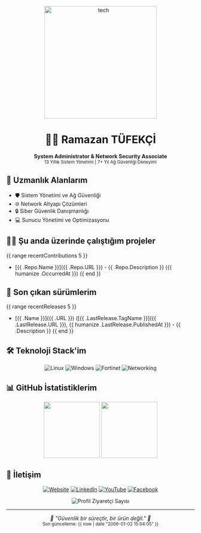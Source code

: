 <div align="center">
  <img src="https://media.giphy.com/media/v1.Y2lkPTc5MGI3NjExcDJ1OWMwNmR2MWh1OXFlZnUyNWxieDdzNWNxbW5uMWt0OG1jbDN3dCZlcD12MV9pbnRlcm5hbF9naWZfYnlfaWQmY3Q9Zw/qgQUggAC3Pfv687qPC/giphy.gif" width="300" alt="tech"/>
  
  # 👨‍💻 Ramazan TÜFEKÇİ
  
  <p align="center">
    <strong>System Administrator & Network Security Associate</strong>
    <br>
    <small>13 Yıllık Sistem Yönetimi | 7+ Yıl Ağ Güvenliği Deneyimi</small>
  </p>
</div>

## 🚀 Uzmanlık Alanlarım

- 🛡️ Sistem Yönetimi ve Ağ Güvenliği
- 🌐 Network Altyapı Çözümleri
- 🔒 Siber Güvenlik Danışmanlığı
- 💻 Sunucu Yönetimi ve Optimizasyonu

## 👨‍💻 Şu anda üzerinde çalıştığım projeler

{{ range recentContributions 5 }}
- [{{ .Repo.Name }}]({{ .Repo.URL }}) - {{ .Repo.Description }} ({{ humanize .OccurredAt }})
{{ end }}

## 🌟 Son çıkan sürümlerim

{{ range recentReleases 5 }}
- [{{ .Name }}]({{ .URL }}) ([{{ .LastRelease.TagName }}]({{ .LastRelease.URL }}), {{ humanize .LastRelease.PublishedAt }}) - {{ .Description }}
{{ end }}

## 🛠️ Teknoloji Stack'im

<div align="center">
  
  ![Linux](https://img.shields.io/badge/Linux-FCC624?style=for-the-badge&logo=linux&logoColor=black)
  ![Windows](https://img.shields.io/badge/Windows-0078D6?style=for-the-badge&logo=windows&logoColor=white)
  ![Fortinet](https://img.shields.io/badge/Fortinet-EE3124?style=for-the-badge&logo=fortinet&logoColor=white)
  ![Networking](https://img.shields.io/badge/Networking-00979D?style=for-the-badge&logo=cisco&logoColor=white)
  
</div>

## 📊 GitHub İstatistiklerim

<div align="center">
  <img height="150px" src="https://github-readme-stats.vercel.app/api?username=ramazantufekci&count_private=true&show_icons=true&theme=radical&locale=tr"/>
  <img height="150px" src="https://github-readme-stats.vercel.app/api/top-langs/?username=ramazantufekci&layout=compact&theme=radical&langs_count=8"/>
</div>

## 🤝 İletişim

<div align="center">
  
[![Website](https://img.shields.io/badge/Website-ramazantufekci.com-blue?style=for-the-badge&logo=google-chrome)](https://www.ramazantufekci.com)
[![LinkedIn](https://img.shields.io/badge/LinkedIn-ramazan--tufekci-blue?style=for-the-badge&logo=linkedin)](https://www.linkedin.com/in/ramazan-tufekci)
[![YouTube](https://img.shields.io/badge/YouTube-ramazan--tufekci-red?style=for-the-badge&logo=youtube)](https://www.youtube.com/@ramazan-tufekci)
[![Facebook](https://img.shields.io/badge/Facebook-ramazantufekciblog-blue?style=for-the-badge&logo=facebook)](https://www.facebook.com/ramazantufekciblog)

</div>

<div align="center">
  
  ![Profil Ziyaretçi Sayısı](https://profile-counter.glitch.me/ramazantufekci/count.svg)
  
</div>

---

<div align="center">
  <i>🌟 "Güvenlik bir süreçtir, bir ürün değil." 🌟</i>
  <br>
  <small>Son güncelleme: {{ now | date "2006-01-02 15:04:05" }}</small>
</div>
